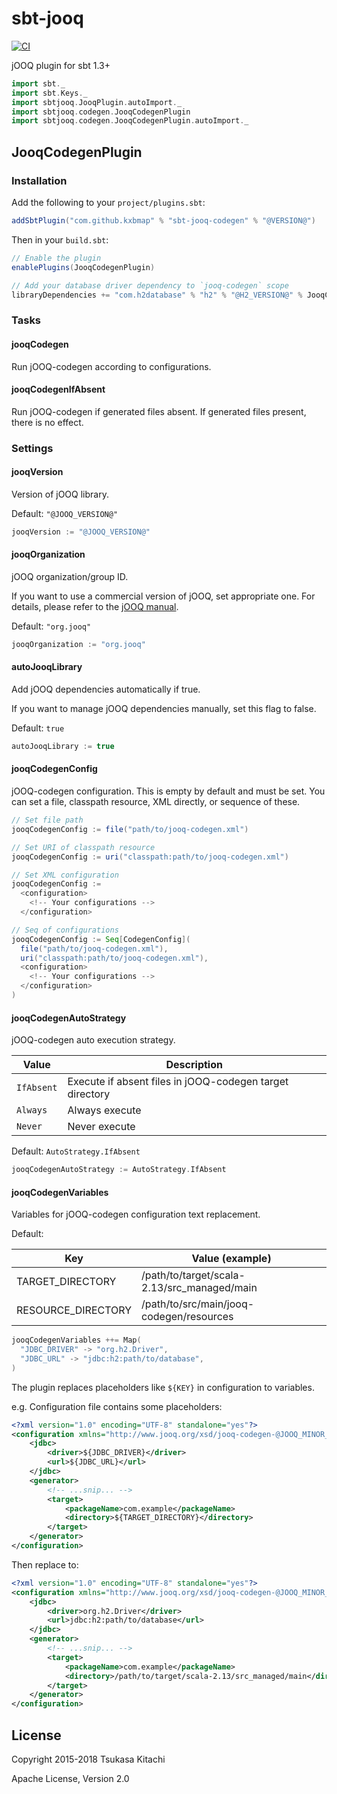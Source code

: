 # sbt-jooq

[![CI](https://github.com/kxbmap/sbt-jooq/actions/workflows/ci.yml/badge.svg)](https://github.com/kxbmap/sbt-jooq/actions/workflows/ci.yml)

jOOQ plugin for sbt 1.3+

```scala mdoc:invisible
import sbt._
import sbt.Keys._
import sbtjooq.JooqPlugin.autoImport._
import sbtjooq.codegen.JooqCodegenPlugin
import sbtjooq.codegen.JooqCodegenPlugin.autoImport._
```

## JooqCodegenPlugin

### Installation

Add the following to your `project/plugins.sbt`:

```scala mdoc:compile-only
addSbtPlugin("com.github.kxbmap" % "sbt-jooq-codegen" % "@VERSION@")
```

Then in your `build.sbt`:

```scala mdoc:compile-only
// Enable the plugin
enablePlugins(JooqCodegenPlugin)

// Add your database driver dependency to `jooq-codegen` scope
libraryDependencies += "com.h2database" % "h2" % "@H2_VERSION@" % JooqCodegen
```

### Tasks

#### jooqCodegen

Run jOOQ-codegen according to configurations.

#### jooqCodegenIfAbsent

Run jOOQ-codegen if generated files absent.
If generated files present, there is no effect.

### Settings

#### jooqVersion
Version of jOOQ library.

Default: `"@JOOQ_VERSION@"`

```scala mdoc:compile-only
jooqVersion := "@JOOQ_VERSION@"
```

#### jooqOrganization
jOOQ organization/group ID.

If you want to use a commercial version of jOOQ, set appropriate one.
For details, please refer to the [jOOQ manual](https://www.jooq.org/doc/@JOOQ_MINOR_VERSION@/manual/getting-started/tutorials/jooq-in-7-steps/jooq-in-7-steps-step1/).

Default: `"org.jooq"`

```scala mdoc:compile-only
jooqOrganization := "org.jooq"
```

#### autoJooqLibrary
Add jOOQ dependencies automatically if true.

If you want to manage jOOQ dependencies manually, set this flag to false.

Default: `true`

```scala mdoc:compile-only
autoJooqLibrary := true
```

#### jooqCodegenConfig
jOOQ-codegen configuration.
This is empty by default and must be set. You can set a file, classpath resource, XML directly, or sequence of these.

```scala mdoc:compile-only
// Set file path
jooqCodegenConfig := file("path/to/jooq-codegen.xml")
```

```scala mdoc:compile-only
// Set URI of classpath resource
jooqCodegenConfig := uri("classpath:path/to/jooq-codegen.xml")
```

```scala mdoc:compile-only
// Set XML configuration
jooqCodegenConfig :=
  <configuration>
    <!-- Your configurations -->
  </configuration>
```

```scala mdoc:compile-only
// Seq of configurations
jooqCodegenConfig := Seq[CodegenConfig](
  file("path/to/jooq-codegen.xml"),
  uri("classpath:path/to/jooq-codegen.xml"),
  <configuration>
    <!-- Your configurations -->
  </configuration>
)
```

#### jooqCodegenAutoStrategy
jOOQ-codegen auto execution strategy.

|Value      |Description                                              |
|-----------|---------------------------------------------------------|
|`IfAbsent` |Execute if absent files in jOOQ-codegen target directory |
|`Always`   |Always execute                                           |
|`Never`    |Never execute                                            |

Default: `AutoStrategy.IfAbsent`

```scala mdoc:compile-only
jooqCodegenAutoStrategy := AutoStrategy.IfAbsent
```

#### jooqCodegenVariables
Variables for jOOQ-codegen configuration text replacement.

Default:

|Key                |Value (example)                                |
|-------------------|-----------------------------------------------|
|TARGET_DIRECTORY   |/path/to/target/scala-2.13/src_managed/main    |
|RESOURCE_DIRECTORY |/path/to/src/main/jooq-codegen/resources       |

```scala mdoc:compile-only
jooqCodegenVariables ++= Map(
  "JDBC_DRIVER" -> "org.h2.Driver",
  "JDBC_URL" -> "jdbc:h2:path/to/database",
)
```

The plugin replaces placeholders like `${KEY}` in configuration to variables.

e.g. Configuration file contains some placeholders:

```xml
<?xml version="1.0" encoding="UTF-8" standalone="yes"?>
<configuration xmlns="http://www.jooq.org/xsd/jooq-codegen-@JOOQ_MINOR_VERSION@.0.xsd">
    <jdbc>
        <driver>${JDBC_DRIVER}</driver>
        <url>${JDBC_URL}</url>
    </jdbc>
    <generator>
        <!-- ...snip... -->
        <target>
            <packageName>com.example</packageName>
            <directory>${TARGET_DIRECTORY}</directory>
        </target>
    </generator>
</configuration>
```

Then replace to:

```xml
<?xml version="1.0" encoding="UTF-8" standalone="yes"?>
<configuration xmlns="http://www.jooq.org/xsd/jooq-codegen-@JOOQ_MINOR_VERSION@.0.xsd">
    <jdbc>
        <driver>org.h2.Driver</driver>
        <url>jdbc:h2:path/to/database</url>
    </jdbc>
    <generator>
        <!-- ...snip... -->
        <target>
            <packageName>com.example</packageName>
            <directory>/path/to/target/scala-2.13/src_managed/main</directory>
        </target>
    </generator>
</configuration>
```

## License

Copyright 2015-2018 Tsukasa Kitachi

Apache License, Version 2.0
